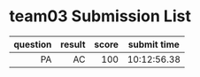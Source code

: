# team03 Submission List
question | result | score | submit time
----:|----:|-----:|-----
PA | AC | 100 | 10:12:56.38
